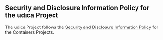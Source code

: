 ## Security and Disclosure Information Policy for the udica Project

The udica Project follows the [Security and Disclosure Information Policy](https://github.com/containers/common/blob/master/SECURITY.md) for the Containers Projects.
